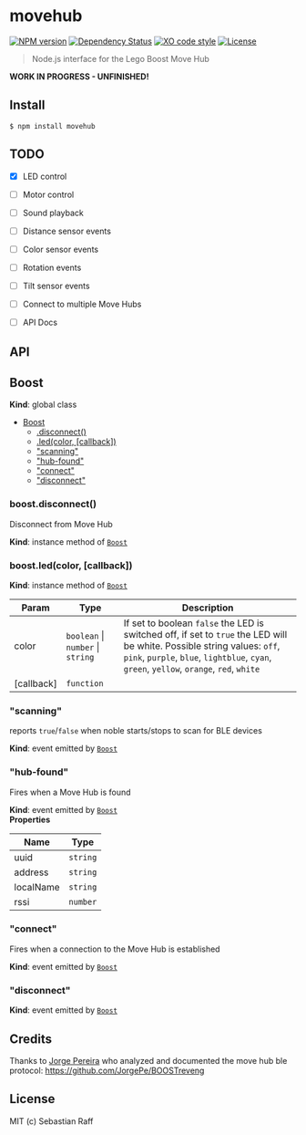 # movehub

[![NPM version](https://badge.fury.io/js/movehub.svg)](http://badge.fury.io/js/movehub)
[![Dependency Status](https://img.shields.io/gemnasium/hobbyquaker/node-movehub.svg?maxAge=2592000)](https://gemnasium.com/github.com/hobbyquaker/node-movehub)
[![XO code style](https://img.shields.io/badge/code_style-XO-5ed9c7.svg)](https://github.com/sindresorhus/xo)
[![License][mit-badge]][mit-url]

> Node.js interface for the Lego Boost Move Hub

**WORK IN PROGRESS - UNFINISHED!**


## Install

```
$ npm install movehub
```


## TODO

- [x] LED control
- [ ] Motor control
- [ ] Sound playback
- [ ] Distance sensor events
- [ ] Color sensor events
- [ ] Rotation events
- [ ] Tilt sensor events
- [ ] Connect to multiple Move Hubs
- [ ] API Docs


## API

<a name="Boost"></a>

## Boost
**Kind**: global class  

* [Boost](#Boost)
    * [.disconnect()](#Boost+disconnect)
    * [.led(color, [callback])](#Boost+led)
    * ["scanning"](#Boost+event_scanning)
    * ["hub-found"](#Boost+event_hub-found)
    * ["connect"](#Boost+event_connect)
    * ["disconnect"](#Boost+event_disconnect)

<a name="Boost+disconnect"></a>

### boost.disconnect()
Disconnect from Move Hub

**Kind**: instance method of [<code>Boost</code>](#Boost)  
<a name="Boost+led"></a>

### boost.led(color, [callback])
**Kind**: instance method of [<code>Boost</code>](#Boost)  

| Param | Type | Description |
| --- | --- | --- |
| color | <code>boolean</code> \| <code>number</code> \| <code>string</code> | If set to boolean `false` the LED is switched off, if set to `true` the LED will be white. Possible string values: `off`, `pink`, `purple`, `blue`, `lightblue`, `cyan`, `green`, `yellow`, `orange`, `red`, `white` |
| [callback] | <code>function</code> |  |

<a name="Boost+event_scanning"></a>

### "scanning"
reports `true`/`false` when noble starts/stops to scan for BLE devices

**Kind**: event emitted by [<code>Boost</code>](#Boost)  
<a name="Boost+event_hub-found"></a>

### "hub-found"
Fires when a Move Hub is found

**Kind**: event emitted by [<code>Boost</code>](#Boost)  
**Properties**

| Name | Type |
| --- | --- |
| uuid | <code>string</code> | 
| address | <code>string</code> | 
| localName | <code>string</code> | 
| rssi | <code>number</code> | 

<a name="Boost+event_connect"></a>

### "connect"
Fires when a connection to the Move Hub is established

**Kind**: event emitted by [<code>Boost</code>](#Boost)  
<a name="Boost+event_disconnect"></a>

### "disconnect"
**Kind**: event emitted by [<code>Boost</code>](#Boost)  


## Credits

Thanks to [Jorge Pereira](https://github.com/JorgePe) who analyzed and documented the move hub ble protocol:
https://github.com/JorgePe/BOOSTreveng


## License

MIT (c) Sebastian Raff

[mit-badge]: https://img.shields.io/badge/License-MIT-blue.svg?style=flat
[mit-url]: LICENSE
